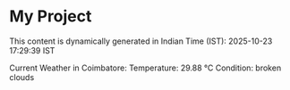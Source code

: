 # My Project

This content is dynamically generated in Indian Time (IST): 2025-10-23 17:29:39 IST


Current Weather in Coimbatore:
Temperature: 29.88 °C
Condition: broken clouds
